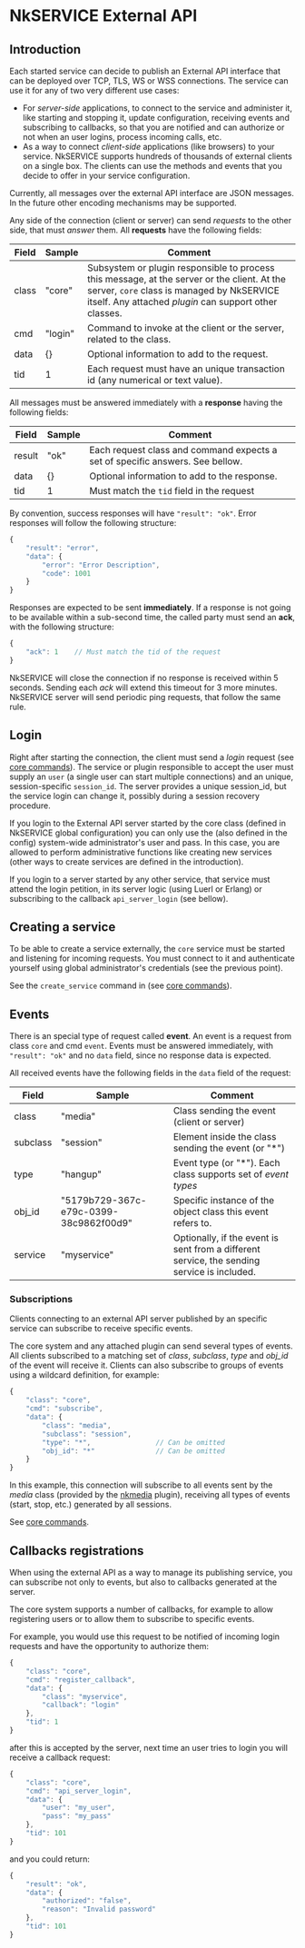 # NkSERVICE External API

## Introduction

Each started service can decide to publish an External API interface that can be deployed over TCP, TLS, WS or WSS connections. The service can use it for any of two very different use cases:

* For _server-side_ applications, to connect to the service and administer it, like starting and stopping it, update configuration, receiving events and subscribing to callbacks, so that you are notified and can authorize or not when an user logins, process incoming  calls, etc.
* As a way to connect _client-side_ applications (like browsers) to your service. NkSERVICE supports hundreds of thousands of external clients on a single box. The clients can use the methods and events that you decide to offer in your service configuration.

Currently, all messages over the external API interface are JSON messages. In the future other encoding mechanisms may be supported.

Any side of the connection (client or server) can send _requests_ to the other side, that must _answer_ them. All **requests** have the following fields:


Field|Sample|Comment
---|---|---
class|"core"|Subsystem or plugin responsible to process this message, at the server or the client. At the server, `core` class is managed by NkSERVICE itself. Any attached _plugin_ can support other classes.
cmd|"login"|Command to invoke at the client or the server, related to the class. 
data|{}|Optional information to add to the request.
tid|1|Each request must have an unique transaction id (any numerical or text value).

All messages must be answered immediately with a **response** having the following fields:

Field|Sample|Comment
---|---|---
result|"ok"|Each request class and command expects a set of specific answers. See bellow.
data|{}|Optional information to add to the response.
tid|1|Must match the `tid` field in the request

By convention, success responses will have `"result": "ok"`. Error responses will follow the following structure:

```js
{
	"result": "error",
	"data": {
		"error": "Error Description",
		"code": 1001	
	}
}
```

Responses are expected to be sent **immediately**. If a response is not going to be available within a sub-second time, the called party must send an **ack**, with the following structure:

```js
{
	"ack": 1	// Must match the tid of the request
}
```

NkSERVICE will close the connection if no response is received within 5 seconds. Sending each _ack_ will extend this timeout for 3 more minutes. NkSERVICE server will send periodic ping requests, that follow the same rule.


## Login

Right after starting the connection, the client must send a _login_ request (see [core commands](api_commands.md)). The service or plugin responsible to accept the user must supply an `user` (a single user can start multiple connections) and an unique, session-specific `session_id`. The server provides a unique session_id, but the service login can change it, possibly during a session recovery procedure.

If you login to the External API server started by the core class (defined in NkSERVICE global configuration) you can only use the (also defined in the config) system-wide administrator's user and pass. In this case, you are allowed to perform administrative functions like creating new services (other ways to create services are defined in the introduction).

If you login to a server started by any other service, that service must attend the login petition, in its server logic (using Luerl or Erlang) or subscribing to the callback `api_server_login` (see bellow).


## Creating a service

To be able to create a service externally, the `core` service must be started and listening for incoming requests. You must connect to it and authenticate yourself using global administrator's credentials (see the previous point).

See the `create_service` command in (see [core commands](api_commands.md)).


## Events

There is an special type of request called **event**. An event is a request from class `core` and cmd `event`. Events must be answered immediately, with `"result": "ok"` and no `data` field, since no response data is expected.

All received events have the following fields in the `data` field of the request:

Field|Sample|Comment
---|---|---
class|"media"|Class sending the event (client or server)
subclass|"session"|Element inside the class sending the event (or "*")
type|"hangup"|Event type (or "*"). Each class supports set of _event types_
obj_id|"5179b729-367c-e79c-0399-38c9862f00d9"|Specific instance of the object class this event refers to.
service|"myservice"|Optionally, if the event is sent from a different service, the sending service is included.


### Subscriptions

Clients connecting to an external API server published by an specific service can subscribe to receive specific events. 

The core system and any attached plugin can send several types of events. All clients subscribed to a matching set of _class_, _subclass_, _type_ and _obj_id_ of the event will receive it. Clients can also subscribe to groups of events using a wildcard definition, for example:

```js
{
	"class": "core",
	"cmd": "subscribe",
	"data": {
		"class": "media",
		"subclass": "session",
		"type": "*",				// Can be omitted
		"obj_id": "*"				// Can be omitted
	}
}
```

In this example, this connection will subscribe to all events sent by the _media_ class (provided by the [nkmedia](https://github.com/NetComposer/nkmedia) plugin), receiving all types of events (start, stop, etc.) generated by all sessions. 

See [core commands](api_commands.md).


## Callbacks registrations

When using the external API as a way to manage its publishing service, you can subscribe not only to events, but also to callbacks generated at the server. 

The core system supports a number of callbacks, for example to allow registering users or to allow them to subscribe to specific events.

For example, you would use this request to be notified of incoming login requests and have the opportunity to authorize them:

```js
{
	"class": "core",
	"cmd": "register_callback",
	"data": {
		"class": "myservice",
		"callback": "login"
	},
	"tid": 1
}
```

after this is accepted by the server, next time an user tries to login you will receive a callback request:


```js
{
	"class": "core",
	"cmd": "api_server_login",
	"data": {
		"user": "my_user",
		"pass": "my_pass"
	},
	"tid": 101
}
```

and you could return:


```js
{
	"result": "ok",
	"data": {
		"authorized": "false",
		"reason": "Invalid password"
	},
	"tid": 101
}
```





